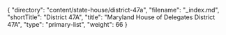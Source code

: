 {
  "directory": "content/state-house/district-47a",
  "filename": "_index.md",
  "shortTitle": "District 47A",
  "title": "Maryland House of Delegates District 47A",
  "type": "primary-list",
  "weight": 66
}
